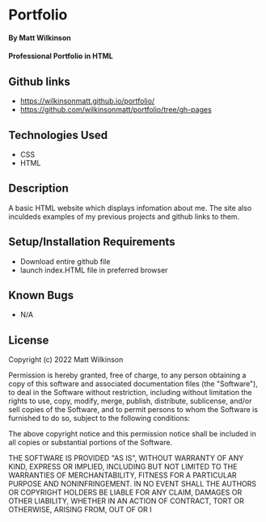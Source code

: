 # Portfolio

#### By Matt Wilkinson

#### Professional Portfolio in HTML

## Github links
* https://wilkinsonmatt.github.io/portfolio/
* https://github.com/wilkinsonmatt/portfolio/tree/gh-pages

## Technologies Used

* CSS
* HTML

## Description

A basic HTML website which displays infomation about me. The site also inculdeds examples of my previous projects and github links to them.

## Setup/Installation Requirements

* Download entire github file
* launch index.HTML file in preferred browser 

## Known Bugs

* N/A

## License

Copyright (c) 2022 Matt Wilkinson

Permission is hereby granted, free of charge, to any person obtaining a copy
of this software and associated documentation files (the "Software"), to deal
in the Software without restriction, including without limitation the rights
to use, copy, modify, merge, publish, distribute, sublicense, and/or sell
copies of the Software, and to permit persons to whom the Software is
furnished to do so, subject to the following conditions:

The above copyright notice and this permission notice shall be included in all
copies or substantial portions of the Software.

THE SOFTWARE IS PROVIDED "AS IS", WITHOUT WARRANTY OF ANY KIND, EXPRESS OR
IMPLIED, INCLUDING BUT NOT LIMITED TO THE WARRANTIES OF MERCHANTABILITY,
FITNESS FOR A PARTICULAR PURPOSE AND NONINFRINGEMENT. IN NO EVENT SHALL THE
AUTHORS OR COPYRIGHT HOLDERS BE LIABLE FOR ANY CLAIM, DAMAGES OR OTHER
LIABILITY, WHETHER IN AN ACTION OF CONTRACT, TORT OR OTHERWISE, ARISING FROM,
OUT OF OR I